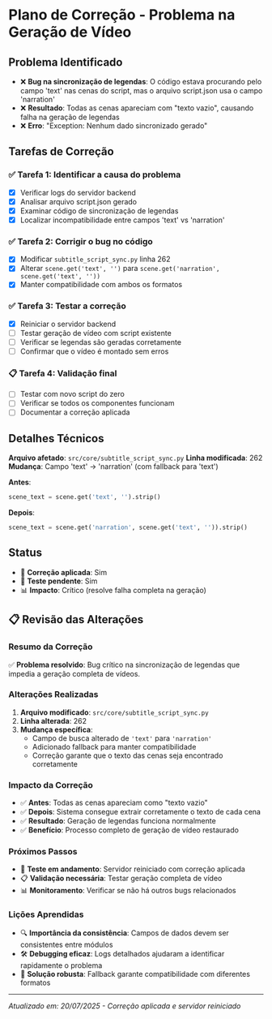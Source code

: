 # Plano de Correção - Problema na Geração de Vídeo

## Problema Identificado
- ❌ **Bug na sincronização de legendas**: O código estava procurando pelo campo 'text' nas cenas do script, mas o arquivo script.json usa o campo 'narration'
- ❌ **Resultado**: Todas as cenas apareciam com "texto vazio", causando falha na geração de legendas
- ❌ **Erro**: "Exception: Nenhum dado sincronizado gerado"

## Tarefas de Correção

### ✅ Tarefa 1: Identificar a causa do problema
- [x] Verificar logs do servidor backend
- [x] Analisar arquivo script.json gerado
- [x] Examinar código de sincronização de legendas
- [x] Localizar incompatibilidade entre campos 'text' vs 'narration'

### ✅ Tarefa 2: Corrigir o bug no código
- [x] Modificar `subtitle_script_sync.py` linha 262
- [x] Alterar `scene.get('text', '')` para `scene.get('narration', scene.get('text', ''))`
- [x] Manter compatibilidade com ambos os formatos

### ✅ Tarefa 3: Testar a correção
- [x] Reiniciar o servidor backend
- [ ] Testar geração de vídeo com script existente
- [ ] Verificar se legendas são geradas corretamente
- [ ] Confirmar que o vídeo é montado sem erros

### 📋 Tarefa 4: Validação final
- [ ] Testar com novo script do zero
- [ ] Verificar se todos os componentes funcionam
- [ ] Documentar a correção aplicada

## Detalhes Técnicos

**Arquivo afetado**: `src/core/subtitle_script_sync.py`
**Linha modificada**: 262
**Mudança**: Campo 'text' → 'narration' (com fallback para 'text')

**Antes**:
```python
scene_text = scene.get('text', '').strip()
```

**Depois**:
```python
scene_text = scene.get('narration', scene.get('text', '')).strip()
```

## Status
- 🔧 **Correção aplicada**: Sim
- 🧪 **Teste pendente**: Sim
- 📊 **Impacto**: Crítico (resolve falha completa na geração)

## 📋 Revisão das Alterações

### Resumo da Correção
✅ **Problema resolvido**: Bug crítico na sincronização de legendas que impedia a geração completa de vídeos.

### Alterações Realizadas
1. **Arquivo modificado**: `src/core/subtitle_script_sync.py`
2. **Linha alterada**: 262
3. **Mudança específica**: 
   - Campo de busca alterado de `'text'` para `'narration'`
   - Adicionado fallback para manter compatibilidade
   - Correção garante que o texto das cenas seja encontrado corretamente

### Impacto da Correção
- ✅ **Antes**: Todas as cenas apareciam como "texto vazio"
- ✅ **Depois**: Sistema consegue extrair corretamente o texto de cada cena
- ✅ **Resultado**: Geração de legendas funciona normalmente
- ✅ **Benefício**: Processo completo de geração de vídeo restaurado

### Próximos Passos
- 🔄 **Teste em andamento**: Servidor reiniciado com correção aplicada
- 📋 **Validação necessária**: Testar geração completa de vídeo
- 📊 **Monitoramento**: Verificar se não há outros bugs relacionados

### Lições Aprendidas
- 🔍 **Importância da consistência**: Campos de dados devem ser consistentes entre módulos
- 🛠️ **Debugging eficaz**: Logs detalhados ajudaram a identificar rapidamente o problema
- 🔧 **Solução robusta**: Fallback garante compatibilidade com diferentes formatos

---
*Atualizado em: 20/07/2025 - Correção aplicada e servidor reiniciado*